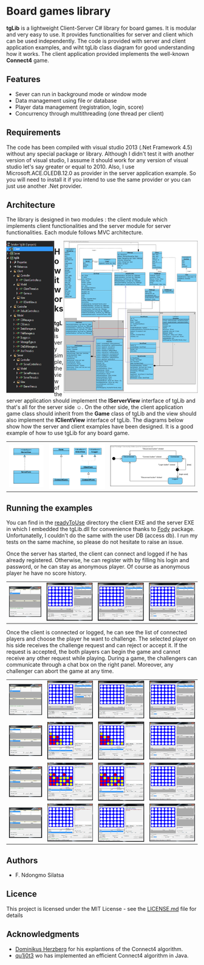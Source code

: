 # Board games library
**tgLib** is a lightweight Client-Server C# library for board games. It is modular and very easy to use. It provides functionalities for server and client which can be used independently. The code is provided with server and client application examples, and wiht tgLib class diagram for good understanding how it works. The client application provided implements the well-known **Connect4** game.
  
  ## Features
  
  - Sever can run in background mode or window mode
  - Data management using file or database
  - Player data management (registration, login, score)
  - Concurrency through multithreading (one thread per client)
  
  ## Requirements
  
  The code has been compiled with visual studio 2013 (.Net Framework 4.5) without any special package or library. Although I didn't test     it with another version of visual studio, I assume it should work for any version of visual studio let's say greater or equal to 2010.       Also, I use Microsoft.ACE.OLEDB.12.0 as provider in the server application example. So you will need to install it if you intend to use   the same provider or you can just use another .Net provider.
  
  ## Architecture
  
  The library is designed in two modules : the client module which implements client functionalities and the server module for server     functionalities. Each module follows MVC architecture.
  
  <img src="https://github.com/ndongmo/Board-games-library/blob/master/images/project_architecture.PNG" align="left" width="25%" height="400"      alt="Project architecture">
  <img src="https://github.com/ndongmo/Board-games-library/blob/master/images/tgLib_Class_diagram.jpg" align="right" width="70%" height="400"      alt="tgLib class diagram">
  
  ## How it works
  
  **tgLib** is very simple, the view of the server application should implement the **IServerView** interface of tgLib and that's all     for the server side :relaxed:. On the other side, the client application game class should inherit from the **Game** class of tgLib and   the view should also implement the **IClientView** interface of tgLib. The diagrams below show how the server and client examples       have been designed. It is a good example of how to use tgLib for any board game.
  
  <table style="width:100%">
  <tr>
    <td>
      <img src="https://github.com/ndongmo/Board-games-library/blob/master/images/ServerApp_Class_diagram.PNG" alt="Server App class diagram"/>
    </td>
    <td>
     <img src="https://github.com/ndongmo/Board-games-library/blob/master/images/ClientApp_Class_diagram.PNG" alt="Client App class diagram" />
    </td>
    <td>
      <img src="https://github.com/ndongmo/Board-games-library/blob/master/images/Client_stateMachine_diagram.jpg" alt="Client state machine           diagram"/>
    </td>
  </tr>
 </table>

## Running the examples
You can find in the [readyToUse](https://github.com/ndongmo/Board-games-library/blob/master/readyToUse) directory the client EXE and the server EXE in which I embedded the tgLib.dll for convenience thanks to [Fody](https://github.com/Fody/Costura) package. Unfortunatelly, I couldn't do the same with the user DB (access db). I run my tests on the same machine, so please do not hesitate to raise an issue.

Once the server has started, the client can connect and logged if he has already registered. Otherwise, he can register with by filling his login and password, or he can stay as anonymous player. Of course as anonymous player he have no score history.

<table style="width:100%">
  <tr>
    <td>
      <img src="https://github.com/ndongmo/Board-games-library/blob/master/images/server_1.PNG" />
    </td>
    <td>
      <img src="https://github.com/ndongmo/Board-games-library/blob/master/images/client_1_1.PNG" />
    </td>
    <td>
     <img src="https://github.com/ndongmo/Board-games-library/blob/master/images/client_2_1.PNG" />
    </td>
    <td>
      <img src="https://github.com/ndongmo/Board-games-library/blob/master/images/client_3_1.PNG" />
    </td>
  </tr>
 </table>
 
 Once the client is connected or logged, he can see the list of connected players and choose the player he want to challenge. The selected player on his side receives the challenge request and can reject or accept it. If the request is accepted, the both players can begin the game and cannot receive any other request while playing. During a game, the challengers can communicate through a chat box on the right panel. Moreover, any challenger can abort the game at any time.
 
<table style="width:100%">
  <tr>
    <td>
      <img src="https://github.com/ndongmo/Board-games-library/blob/master/images/server_1.PNG" />
    </td>
    <td>
      <img src="https://github.com/ndongmo/Board-games-library/blob/master/images/client_1_2.PNG" />
    </td>
    <td>
     <img src="https://github.com/ndongmo/Board-games-library/blob/master/images/client_2_2.PNG" />
    </td>
    <td>
      <img src="https://github.com/ndongmo/Board-games-library/blob/master/images/client_3_1.PNG" />
    </td>
  </tr>
  <tr>
    <td>
      <img src="https://github.com/ndongmo/Board-games-library/blob/master/images/server_2.PNG" />
    </td>
    <td>
      <img src="https://github.com/ndongmo/Board-games-library/blob/master/images/client_1_4.PNG" />
    </td>
    <td>
     <img src="https://github.com/ndongmo/Board-games-library/blob/master/images/client_2_4.PNG" />
    </td>
    <td>
      <img src="https://github.com/ndongmo/Board-games-library/blob/master/images/client_3_3.PNG" />
    </td>
  </tr>
  <tr>
    <td>
      <img src="https://github.com/ndongmo/Board-games-library/blob/master/images/server_2.PNG" />
    </td>
    <td>
      <img src="https://github.com/ndongmo/Board-games-library/blob/master/images/client_1_5.PNG" />
    </td>
    <td>
     <img src="https://github.com/ndongmo/Board-games-library/blob/master/images/client_2_5.PNG" />
    </td>
    <td>
      <img src="https://github.com/ndongmo/Board-games-library/blob/master/images/client_3_3.PNG" />
    </td>
  </tr>
   <tr>
    <td>
      <img src="https://github.com/ndongmo/Board-games-library/blob/master/images/server_2.PNG" />
    </td>
    <td>
      <img src="https://github.com/ndongmo/Board-games-library/blob/master/images/client_1_6.PNG" />
    </td>
    <td>
     <img src="https://github.com/ndongmo/Board-games-library/blob/master/images/client_2_6.PNG" />
    </td>
    <td>
      <img src="https://github.com/ndongmo/Board-games-library/blob/master/images/client_3_3.PNG" />
    </td>
  </tr>
 </table>
 
## Authors

* F. Ndongmo Silatsa

## Licence

This project is licensed under the MIT License - see the [LICENSE.md](https://github.com/ndongmo/Board-games-library/blob/master/LICENSE.md) file for details

## Acknowledgments

* [Dominikus Herzberg](https://github.com/ndongmo/BitboardC4/blob/master/BitboardDesign.md) for his explantions of the Connect4 algorithm.
* [qu1j0t3](https://github.com/qu1j0t3/fhourstones) wo has implemented an efficient Connect4 algorithm in Java.

 

